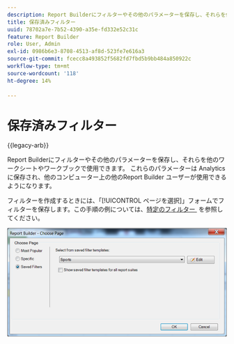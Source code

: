```yaml
---
description: Report Builderにフィルターやその他のパラメーターを保存し、それらを他のワークシートやワークブックで使用できます。 これらのパラメーターは Analytics に保存され、他のコンピューター上の他のReport Builder ユーザーが使用できるようになります。
title: 保存済みフィルター
uuid: 78702a7e-7b52-4390-a35e-fd332e52c31c
feature: Report Builder
role: User, Admin
exl-id: 0986b6e3-8708-4513-af8d-523fe7e616a3
source-git-commit: fcecc8a493852f5682fd7fbd5b9bb484a850922c
workflow-type: tm+mt
source-wordcount: '118'
ht-degree: 14%

---
```


# 保存済みフィルター

{{legacy-arb}}

Report Builderにフィルターやその他のパラメーターを保存し、それらを他のワークシートやワークブックで使用できます。 これらのパラメーターは Analytics に保存され、他のコンピューター上の他のReport Builder ユーザーが使用できるようになります。

フィルターを作成するときには、「[!UICONTROL ページを選択]」フォームでフィルターを保存します。この手順の例については、[&#x200B; 特定のフィルター &#x200B;](/help/analyze/legacy-report-builder/layout/c-filter-dimensions/t-specific-filters.md) を参照してください。

![&#x200B; ページを選択フォームのスクリーンショット、および一番人気、特定、保存済みのフィルターページのオプション &#x200B;](assets/choose_page_saved.png)
